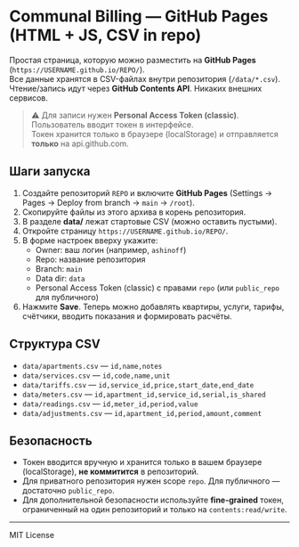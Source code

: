 # Communal Billing — GitHub Pages (HTML + JS, CSV in repo)

Простая страница, которую можно разместить на **GitHub Pages** (`https://USERNAME.github.io/REPO/`).  
Все данные хранятся в CSV-файлах внутри репозитория (`/data/*.csv`).  
Чтение/запись идут через **GitHub Contents API**. Никаких внешних сервисов.

> ⚠️ Для записи нужен **Personal Access Token (classic)**. Пользователь вводит токен в интерфейсе.  
> Токен хранится только в браузере (localStorage) и отправляется **только** на api.github.com.

## Шаги запуска
1. Создайте репозиторий `REPO` и включите **GitHub Pages** (Settings → Pages → Deploy from branch → `main` → `/root`).
2. Скопируйте файлы из этого архива в корень репозитория.
3. В разделе **data/** лежат стартовые CSV (можно оставить пустыми).
4. Откройте страницу `https://USERNAME.github.io/REPO/`.
5. В форме настроек вверху укажите:
   - Owner: ваш логин (например, `ashinoff`)
   - Repo: название репозитория
   - Branch: `main`
   - Data dir: `data`
   - Personal Access Token (classic) с правами `repo` (или `public_repo` для публичного)
6. Нажмите **Save**. Теперь можно добавлять квартиры, услуги, тарифы, счётчики, вводить показания и формировать расчёты.

## Структура CSV
- `data/apartments.csv` — `id,name,notes`
- `data/services.csv` — `id,code,name,unit`
- `data/tariffs.csv` — `id,service_id,price,start_date,end_date`
- `data/meters.csv` — `id,apartment_id,service_id,serial,is_shared`
- `data/readings.csv` — `id,meter_id,period,value`
- `data/adjustments.csv` — `id,apartment_id,period,amount,comment`

## Безопасность
- Токен вводится вручную и хранится только в вашем браузере (localStorage), **не коммитится** в репозиторий.
- Для приватного репозитория нужен scope `repo`. Для публичного — достаточно `public_repo`.
- Для дополнительной безопасности используйте **fine-grained** токен, ограниченный на один репозиторий и только на `contents:read/write`.

---

MIT License
